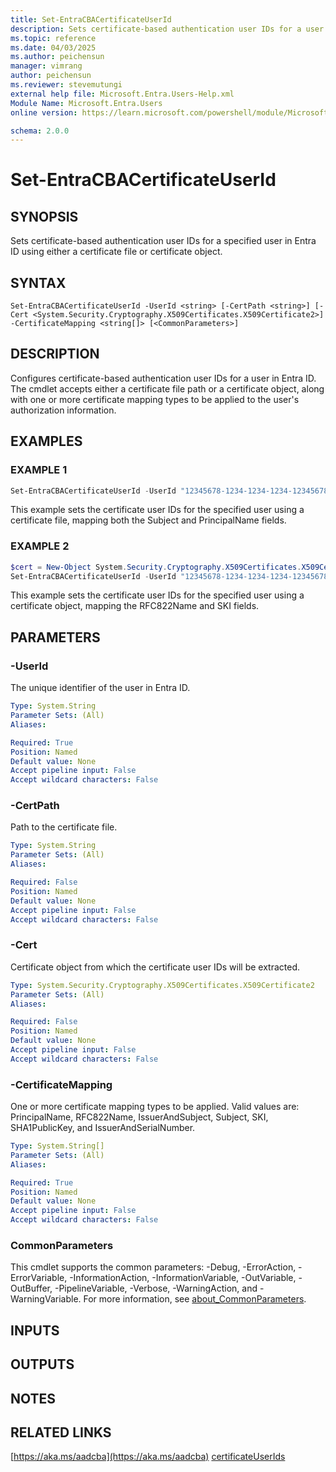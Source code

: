 ```yaml
---
title: Set-EntraCBACertificateUserId
description: Sets certificate-based authentication user IDs for a user in Entra ID
ms.topic: reference
ms.date: 04/03/2025
ms.author: peichensun
manager: vimrang
author: peichensun
ms.reviewer: stevemutungi
external help file: Microsoft.Entra.Users-Help.xml
Module Name: Microsoft.Entra.Users
online version: https://learn.microsoft.com/powershell/module/Microsoft.Entra.Users/Set-EntraCBACertificateUserId

schema: 2.0.0
---
```


# Set-EntraCBACertificateUserId

## SYNOPSIS
Sets certificate-based authentication user IDs for a specified user in Entra ID using either a certificate file or certificate object.

## SYNTAX
```syntax
Set-EntraCBACertificateUserId -UserId <string> [-CertPath <string>] [-Cert <System.Security.Cryptography.X509Certificates.X509Certificate2>] -CertificateMapping <string[]> [<CommonParameters>]
```

## DESCRIPTION
Configures certificate-based authentication user IDs for a user in Entra ID. The cmdlet accepts either a certificate file path or a certificate object, along with one or more certificate mapping types to be applied to the user's authorization information.

## EXAMPLES

### EXAMPLE 1
```powershell
Set-EntraCBACertificateUserId -UserId "12345678-1234-1234-1234-123456789012" -CertPath "C:\path\to\certificate.cer" -CertificateMapping @("Subject", "PrincipalName")
```

This example sets the certificate user IDs for the specified user using a certificate file, mapping both the Subject and PrincipalName fields.

### EXAMPLE 2
```powershell
$cert = New-Object System.Security.Cryptography.X509Certificates.X509Certificate2 -ArgumentList $certBytes
Set-EntraCBACertificateUserId -UserId "12345678-1234-1234-1234-123456789012" -Cert $cert -CertificateMapping @("RFC822Name", "SKI")
```

This example sets the certificate user IDs for the specified user using a certificate object, mapping the RFC822Name and SKI fields.

## PARAMETERS

### -UserId
The unique identifier of the user in Entra ID.

```yaml
Type: System.String
Parameter Sets: (All)
Aliases:

Required: True
Position: Named
Default value: None
Accept pipeline input: False
Accept wildcard characters: False
```

### -CertPath
Path to the certificate file.

```yaml
Type: System.String
Parameter Sets: (All)
Aliases:

Required: False
Position: Named
Default value: None
Accept pipeline input: False
Accept wildcard characters: False
```

### -Cert
Certificate object from which the certificate user IDs will be extracted.

```yaml
Type: System.Security.Cryptography.X509Certificates.X509Certificate2
Parameter Sets: (All)
Aliases:

Required: False
Position: Named
Default value: None
Accept pipeline input: False
Accept wildcard characters: False
```

### -CertificateMapping
One or more certificate mapping types to be applied. Valid values are: PrincipalName, RFC822Name, IssuerAndSubject, Subject, SKI, SHA1PublicKey, and IssuerAndSerialNumber.

```yaml
Type: System.String[]
Parameter Sets: (All)
Aliases:

Required: True
Position: Named
Default value: None
Accept pipeline input: False
Accept wildcard characters: False
```

### CommonParameters
This cmdlet supports the common parameters: -Debug, -ErrorAction, -ErrorVariable, -InformationAction, -InformationVariable, -OutVariable, -OutBuffer, -PipelineVariable, -Verbose, -WarningAction, and -WarningVariable. For more information, see [about_CommonParameters](http://go.microsoft.com/fwlink/?LinkID=113216).

## INPUTS

## OUTPUTS

## NOTES

## RELATED LINKS

[https://aka.ms/aadcba](https://aka.ms/aadcba)
[certificateUserIds](https://learn.microsoft.com/en-us/entra/identity/authentication/concept-certificate-based-authentication-certificateuserids) 
